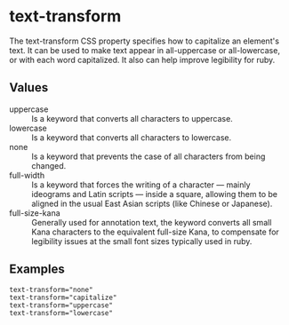 # text-transform

The text-transform CSS property specifies how to capitalize an element's text. It can be used to make text appear in all-uppercase or all-lowercase, or with each word capitalized. It also can help improve legibility for ruby.


## Values

<dl>
<dt>uppercase</dt>
<dd>Is a keyword that converts all characters to uppercase.</dd>

<dt>lowercase</dt>
<dd>Is a keyword that converts all characters to lowercase.</dd>

<dt>none</dt>
<dd>Is a keyword that prevents the case of all characters from being changed.</dd>

<dt>full-width</dt>
<dd>Is a keyword that forces the writing of a character — mainly ideograms and Latin scripts — inside a square, allowing them to be aligned in the usual East Asian scripts (like Chinese or Japanese).</dd>

<dt>full-size-kana</dt>
<dd>Generally used for <ruby> annotation text, the keyword converts all small Kana characters to the equivalent full-size Kana, to compensate for legibility issues at the small font sizes typically used in ruby.</dd>
</dl>

## Examples

```
text-transform="none"
text-transform="capitalize"
text-transform="uppercase"
text-transform="lowercase"
```